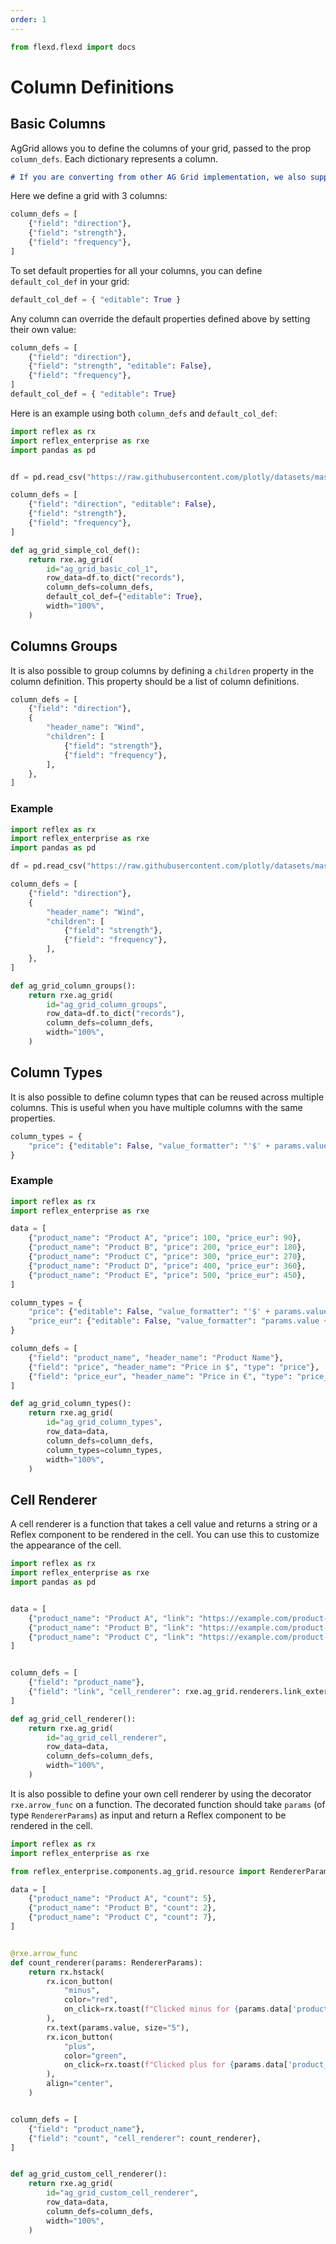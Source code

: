 ```yaml
---
order: 1
---
```


```python exec
from flexd.flexd import docs
```

# Column Definitions

## Basic Columns

AgGrid allows you to define the columns of your grid, passed to the prop `column_defs`. Each dictionary represents a column.

```md alert warning
# If you are converting from other AG Grid implementation, we also support camelCase for the name of the properties.
```

Here we define a grid with 3 columns:
```python
column_defs = [
    {"field": "direction"},
    {"field": "strength"},
    {"field": "frequency"},
]
```

To set default properties for all your columns, you can define `default_col_def` in your grid:

```python
default_col_def = { "editable": True }
```

Any column can override the default properties defined above by setting their own value:

```python
column_defs = [
    {"field": "direction"},
    {"field": "strength", "editable": False},
    {"field": "frequency"},
]
default_col_def = { "editable": True}
```

Here is an example using both `column_defs` and `default_col_def`:

```python demo exec toggle
import reflex as rx
import reflex_enterprise as rxe
import pandas as pd


df = pd.read_csv("https://raw.githubusercontent.com/plotly/datasets/master/wind_dataset.csv")

column_defs = [
    {"field": "direction", "editable": False},
    {"field": "strength"},
    {"field": "frequency"},
]

def ag_grid_simple_col_def():
    return rxe.ag_grid(
        id="ag_grid_basic_col_1",
        row_data=df.to_dict("records"),
        column_defs=column_defs,
        default_col_def={"editable": True},
        width="100%",
    )

```


## Columns Groups
It is also possible to group columns by defining a `children` property in the column definition. This property should be a list of column definitions.

```python
column_defs = [
    {"field": "direction"},
    {
        "header_name": "Wind",
        "children": [
            {"field": "strength"},
            {"field": "frequency"},
        ],
    },
]
```

### Example

```python demo exec toggle
import reflex as rx
import reflex_enterprise as rxe
import pandas as pd

df = pd.read_csv("https://raw.githubusercontent.com/plotly/datasets/master/wind_dataset.csv")

column_defs = [
    {"field": "direction"},
    {
        "header_name": "Wind",
        "children": [
            {"field": "strength"},
            {"field": "frequency"},
        ],
    },
]

def ag_grid_column_groups():
    return rxe.ag_grid(
        id="ag_grid_column_groups",
        row_data=df.to_dict("records"),
        column_defs=column_defs,
        width="100%",
    )

```

## Column Types

It is also possible to define column types that can be reused across multiple columns. This is useful when you have multiple columns with the same properties.

```python
column_types = {
    "price": {"editable": False, "value_formatter": "'$' + params.value"},
}
```

### Example

```python demo exec toggle
import reflex as rx
import reflex_enterprise as rxe

data = [
    {"product_name": "Product A", "price": 100, "price_eur": 90},
    {"product_name": "Product B", "price": 200, "price_eur": 180},
    {"product_name": "Product C", "price": 300, "price_eur": 270},
    {"product_name": "Product D", "price": 400, "price_eur": 360},
    {"product_name": "Product E", "price": 500, "price_eur": 450},
]

column_types = {
    "price": {"editable": False, "value_formatter": "'$' + params.value"},
    "price_eur": {"editable": False, "value_formatter": "params.value + ' €'"},
}

column_defs = [
    {"field": "product_name", "header_name": "Product Name"},
    {"field": "price", "header_name": "Price in $", "type": "price"},
    {"field": "price_eur", "header_name": "Price in €", "type": "price_eur"},
]

def ag_grid_column_types():
    return rxe.ag_grid(
        id="ag_grid_column_types",
        row_data=data,
        column_defs=column_defs,
        column_types=column_types,
        width="100%",
    )

```

## Cell Renderer

A cell renderer is a function that takes a cell value and returns a string or a Reflex component to be rendered in the cell. You can use this to customize the appearance of the cell.

```python demo exec toggle
import reflex as rx
import reflex_enterprise as rxe
import pandas as pd


data = [
    {"product_name": "Product A", "link": "https://example.com/product-a"},
    {"product_name": "Product B", "link": "https://example.com/product-b"},
    {"product_name": "Product C", "link": "https://example.com/product-c"},
]


column_defs = [
    {"field": "product_name"},
    {"field": "link", "cell_renderer": rxe.ag_grid.renderers.link_external},
]

def ag_grid_cell_renderer():
    return rxe.ag_grid(
        id="ag_grid_cell_renderer",
        row_data=data,
        column_defs=column_defs,
        width="100%",
    )
```

It is also possible to define your own cell renderer by using the decorator `rxe.arrow_func` on a function. The decorated function should take `params` (of type `RendererParams`) as input and return a Reflex component to be rendered in the cell.

```python demo exec toggle
import reflex as rx
import reflex_enterprise as rxe

from reflex_enterprise.components.ag_grid.resource import RendererParams

data = [
    {"product_name": "Product A", "count": 5},
    {"product_name": "Product B", "count": 2},
    {"product_name": "Product C", "count": 7},
]


@rxe.arrow_func
def count_renderer(params: RendererParams):
    return rx.hstack(
        rx.icon_button(
            "minus",
            color="red",
            on_click=rx.toast(f"Clicked minus for {params.data['product_name']}"),
        ),
        rx.text(params.value, size="5"),
        rx.icon_button(
            "plus",
            color="green",
            on_click=rx.toast(f"Clicked plus for {params.data['product_name']}"),
        ),
        align="center",
    )


column_defs = [
    {"field": "product_name"},
    {"field": "count", "cell_renderer": count_renderer},
]


def ag_grid_custom_cell_renderer():
    return rxe.ag_grid(
        id="ag_grid_custom_cell_renderer",
        row_data=data,
        column_defs=column_defs,
        width="100%",
    )

```